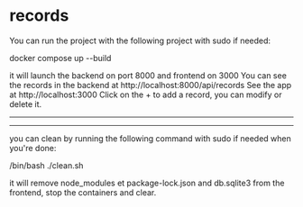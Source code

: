 # records

You can run the project with the following project with sudo if needed:

docker compose up --build

it will launch the backend on port 8000 and frontend on 3000
You can see the records in the backend at http://localhost:8000/api/records
See the app at http://localhost:3000
Click on the + to add a record, you can modify or delete it.

--------------------------------------
--------------------------------------


you can clean by running the following command with sudo if needed when you're done:

/bin/bash ./clean.sh

it will remove node_modules et package-lock.json and db.sqlite3 from the frontend, stop the containers and clear.